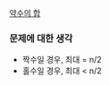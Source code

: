 [약수의 합](https://programmers.co.kr/learn/courses/30/lessons/12928)

### 문제에 대한 생각
- 짝수일 경우, 최대 = n/2
- 홀수일 경우, 최대 < n/2